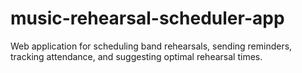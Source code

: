 # music-rehearsal-scheduler-app
Web application for scheduling band rehearsals, sending reminders, tracking attendance, and suggesting optimal rehearsal times.
